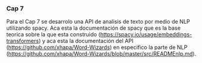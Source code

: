 ### Cap 7
Para el Cap 7 se desarrolo una API de analisis de texto por medio de NLP utilizando spacy. Aca esta la documentación de spacy que es la base teorica sobre la que esta construido (https://spacy.io/usage/embeddings-transformers) y aca esta la documentación del API (https://github.com/xhapa/Word-Wizards) en especifico la parte de NLP (https://github.com/xhapa/Word-Wizards/blob/master/src/READMEnlp.md).